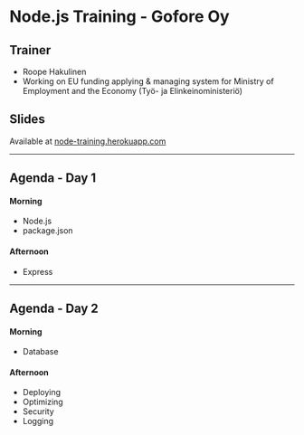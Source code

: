 # Node.js Training - Gofore Oy

## Trainer
- Roope Hakulinen
- Working on EU funding applying & managing system for Ministry of Employment and the Economy (Työ- ja Elinkeinoministeriö)

## Slides
Available at [node-training.herokuapp.com](http://node-training.herokuapp.com/)

---

## Agenda - Day 1
#### Morning
- Node.js
- package.json

#### Afternoon
- Express

---

## Agenda - Day 2
#### Morning
- Database

#### Afternoon
- Deploying
- Optimizing
- Security
- Logging